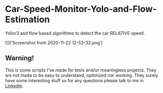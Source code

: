# Car-Speed-Monitor-Yolo-and-Flow-Estimation
Yolov3 and flow based algorithms to detect the car RELATIVE speed.

![]('Screenshot from 2020-11-22 12-53-32.png')

## Warning!
This is some scripts I've made for tests and/or meaningless projects. They are not made to be easy to understand, optimized nor working. They surely have some interesting stuff so for any questions please talk to me in [Linkedin](https://www.linkedin.com/in/diego-bonilla-salvador/).
